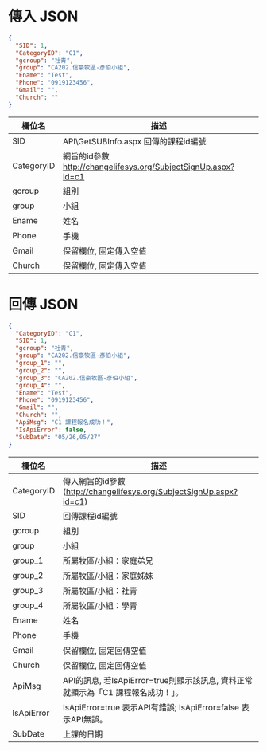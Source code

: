 <div><h1>傳入 JSON</h1></div>

```json
{
  "SID": 1,
  "CategoryID": "C1",
  "gcroup": "社青",
  "group": "CA202.信豪牧區-彥伯小組",
  "Ename": "Test",
  "Phone": "0919123456",
  "Gmail": "",
  "Church": ""
}
```

欄位名 | 描述 
---------|----------
SID | API\GetSUBInfo.aspx 回傳的課程id編號
CategoryID | 網旨的id參數  http://changelifesys.org/SubjectSignUp.aspx?id=c1
gcroup | 組別
group | 小組
Ename | 姓名
Phone | 手機
Gmail | 保留欄位, 固定傳入空值
Church | 保留欄位, 固定傳入空值


<div><h1>回傳 JSON</h1></div>

```json
{
  "CategoryID": "C1",
  "SID": 1,
  "gcroup": "社青",
  "group": "CA202.信豪牧區-彥伯小組",
  "group_1": "",
  "group_2": "",
  "group_3": "CA202.信豪牧區-彥伯小組",
  "group_4": "",
  "Ename": "Test",
  "Phone": "0919123456",
  "Gmail": "",
  "Church": "",
  "ApiMsg": "C1 課程報名成功！",
  "IsApiError": false,
  "SubDate": "05/26,05/27"
}
```

欄位名 | 描述 
---------|----------
CategoryID | 傳入網旨的id參數(http://changelifesys.org/SubjectSignUp.aspx?id=c1)
SID | 回傳課程id編號
gcroup | 組別
group | 小組
group_1 | 所屬牧區/小組：家庭弟兄
group_2 | 所屬牧區/小組：家庭姊妹
group_3 | 所屬牧區/小組：社青
group_4 | 所屬牧區/小組：學青
Ename | 姓名
Phone | 手機
Gmail | 保留欄位, 固定回傳空值
Church | 保留欄位, 固定回傳空值
ApiMsg | API的訊息, 若IsApiError=true則顯示該訊息, 資料正常就顯示為「C1 課程報名成功！」。
IsApiError | IsApiError=true 表示API有錯誤; IsApiError=false 表示API無誤。
SubDate | 上課的日期
